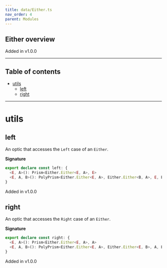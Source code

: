 ```yaml
---
title: data/Either.ts
nav_order: 4
parent: Modules
---
```


## Either overview

Added in v1.0.0

---

<h2 class="text-delta">Table of contents</h2>

- [utils](#utils)
  - [left](#left)
  - [right](#right)

---

# utils

## left

An optic that accesses the `Left` case of an `Either`.

**Signature**

```ts
export declare const left: {
  <E, A>(): Prism<Either.Either<E, A>, E>
  <E, A, B>(): PolyPrism<Either.Either<E, A>, Either.Either<B, A>, E, B>
}
```

Added in v1.0.0

## right

An optic that accesses the `Right` case of an `Either`.

**Signature**

```ts
export declare const right: {
  <E, A>(): Prism<Either.Either<E, A>, A>
  <E, A, B>(): PolyPrism<Either.Either<E, A>, Either.Either<E, B>, A, B>
}
```

Added in v1.0.0
